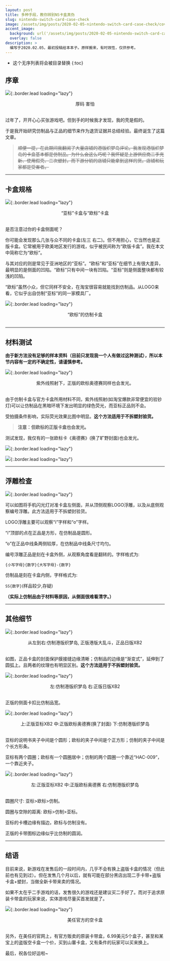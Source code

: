 ```yaml
---
layout: post
title: 多种手段，教你辨别NS卡盒真伪
slug: nintendo-switch-card-case-check
image: /assets/img/posts/2020-02-05-nintendo-switch-card-case-check/cover.jpg
accent_image: 
  background: url('/assets/img/posts/2020-02-05-nintendo-switch-card-case-check/cover.jpg') center/cover
  overlay: false
description: >
  编写于2020.02.05，最初投稿给本本子。原样搬来，有时效性，仅供参考。
---
```



* 这个无序列表将会被目录替换
{:toc}

## 序章

![](/assets/img/posts/2020-02-05-nintendo-switch-card-case-check/taobao.jpg){:.border.lead loading="lazy"}  
<center>厚码 害怕</center><br>

过年了，开开心心买张游戏吧。但到手的时候我才发现，我的壳是假的。

于是我开始研究仿制品与正品的细节来作为退货证据并总结经验。最终诞生了这篇文章。

> ~~顺便一提，在此期间我翻阅了大量店铺的港版织梦岛评论。我发现港版织梦岛的卡盒基本都是仿制品。为什么会这么巧呢？我怀疑是上游供应商二手充新、使用假壳、二次塑封，而下游分销的店铺只能拿到这样的货。店铺和玩家都是受害者。~~

---

## 卡盒规格

![](/assets/img/posts/2020-02-05-nintendo-switch-card-case-check/all-cases.jpg){:.border.lead loading="lazy"}  
<center>“亚标”卡盒与“欧标”卡盒</center><br>

是否注意过你的卡盒侧面呢？

你可能会发现那么几张与众不同的卡盒(左三 右二)。但不用担心，它当然也是正版卡盒。它常被用于欧美地区发行的游戏，似乎被民间称为“欧版卡盒”。我在本文中简称它为“欧标”。

与其对应的则是常见于亚洲地区的“亚标”。“欧标”和“亚标”在细节上有很大差异，最明显的是侧面的凹陷。“欧标”只有中间一块有凹陷。“亚标”则是侧面整块都有较浅的凹陷。

“欧标”虽然小众，但它同样不安全，在淘宝很容易就能找到仿制品。从LOGO来看，它似乎出自仿制“亚标”的同一家模具厂。

![](/assets/img/posts/2020-02-05-nintendo-switch-card-case-check/taobao-chat.jpg){:.border.lead loading="lazy"}  
<center>“欧标”的仿制卡盒</center><br>

---

## 材料测试

**由于新方法没有足够的样本资料（目前只发现我一个人有做过这种测试），所以本节内容有一定的不确定性，请谨慎参考。**

![](/assets/img/posts/2020-02-05-nintendo-switch-card-case-check/material-test.jpg){:.border.lead loading="lazy"}  
<center>紫外线照射下，正版的欧标奥德赛同样也会发光。</center><br>

由于仿制卡盒与官方卡盒所用材料不同，紫外线照射(如淘宝爆款非常便宜的验钞灯)可以让仿制品在黑暗环境下发出明显的绿色荧光，而亚标正品则不会。

受拍摄条件影响，实际荧光效果比图中明显。**这个方法适用于不拆塑封验货。**

> **注意：但欧标的正版卡盒也会发光。**

测试发现，我仅有的一张欧标卡《奥德赛》(换了旷野封面)也会发光。

![](/assets/img/posts/2020-02-05-nintendo-switch-card-case-check/material-test1.jpg){:.border.lead loading="lazy"}  

![](/assets/img/posts/2020-02-05-nintendo-switch-card-case-check/material-test2.jpg){:.border.lead loading="lazy"}  

---

## 浮雕检查

![](/assets/img/posts/2020-02-05-nintendo-switch-card-case-check/logo-check.jpg){:.border.lead loading="lazy"}  

可以如图将手机闪光灯对准卡盒左侧面，并从顶侧观察LOGO浮雕，以及从底侧观察编号浮雕。此方法适用于不拆塑封验货。

LOGO浮雕主要可以观察“i”字样和“o”字样。

“i”顶部的点在正品是方形，在仿制品是圆形。

“o”在正品中线条两侧较厚，在仿制品中线条尺寸均匀。

编号浮雕正品是刻在卡盒外侧，从观察角度看是翻转的。字样格式为:

`{小写字母}{数字}{大写字母}-{数字}`

仿制品是刻在卡盒内侧，字样格式为:

`SS{数字}`(样品较少,存疑)

**（实际上仿制品由于材料等原因，从侧面很难看清字。）**

---

## 其他细节

![](/assets/img/posts/2020-02-05-nintendo-switch-card-case-check/other.jpg){:.border.lead loading="lazy"} 
<center>从左到右:仿制港版织梦岛, 正版港版大乱斗，正品日版XB2</center><br>

如图，正品卡盒的封面保护膜接缝边缘清晰；仿制品的边缘是“渐变式”，延伸到了圆弧上。且两者的纹理也有明显区别。**这个方法适用于不拆塑封验货。**

![](/assets/img/posts/2020-02-05-nintendo-switch-card-case-check/other1.jpg){:.border.lead loading="lazy"} 
<center>左:仿制港版织梦岛 右:正版日版XB2</center><br>

正版的侧面卡扣比仿制品宽。

![](/assets/img/posts/2020-02-05-nintendo-switch-card-case-check/other2.jpg){:.border.lead loading="lazy"} 
<center>上:正版亚标XB2 中:正版欧标奥德赛(换了封面) 下:仿制港版织梦岛</center><br>

亚标的说明书夹子中间是个圆形；欧标的夹子中间是个正方形；仿制的夹子中间是个长方形条。

亚标有两个圆圈；欧标有一个圆圈居中；仿制的两个圆圈一个靠近“HAC-009”，一个靠近夹子。

![](/assets/img/posts/2020-02-05-nintendo-switch-card-case-check/other3.jpg){:.border.lead loading="lazy"} 
<center>左:正版亚标XB2 中:正版欧标奥德赛 右:仿制港版织梦岛</center><br>

圆圈尺寸: 亚标>欧标>仿制。

圆圈与空隙的距离: 欧标>仿制>亚标。

亚标的卡槽边缘有描边，欧标与仿制没有。

正版的卡带图标边缘似乎比仿制的圆润。

---

## 结语

目前来说，新游戏在发售后的一段时间内，几乎不会有换上盗版卡盒的情况（但此前也有见到过）。但在发售几个月以后，就有可能在部分黑店出现二手卡带+盗版卡盒+塑封，当做全新卡带来卖的情况。

如果不太在乎二手游戏的话，发售很久的游戏还是建议买二手好了。而对于追求原装卡带盒的玩家来说，实体游戏尽量买首发就是了。

![](/assets/img/posts/2020-02-05-nintendo-switch-card-case-check/nintendo-cases.png){:.border.lead loading="lazy"} 
<center>美任官方的空卡盒</center><br>

另外，在美任的官网上，有官方贩卖的原装卡带盒，6.99美元5个盒子，甚至和某宝上的盗版空卡盒一个价，买到山寨卡盒，又有条件的玩家可以买来换上。

最后，祝各位好运啦~

